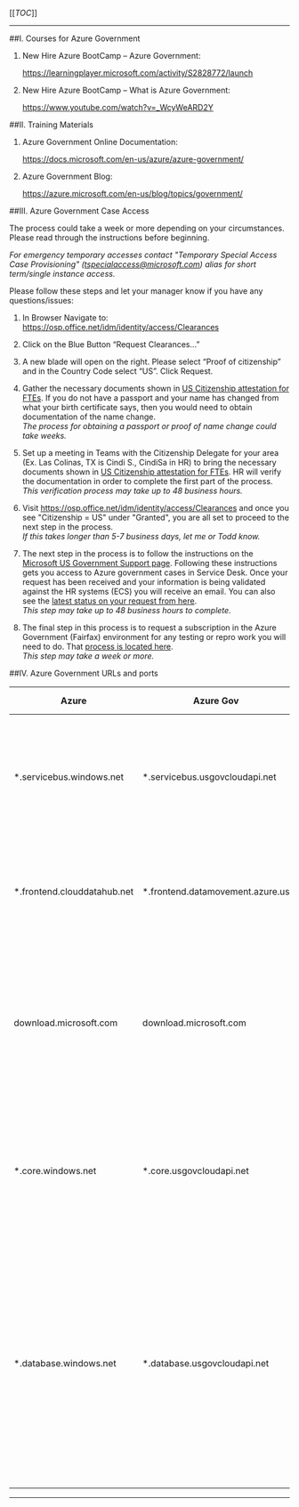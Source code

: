 [[_TOC_]]


****

##I. Courses for Azure Government

1. New Hire Azure BootCamp – Azure Government: 

    https://learningplayer.microsoft.com/activity/S2828772/launch 

2. New Hire Azure BootCamp – What is Azure Government: 

    https://www.youtube.com/watch?v=_WcyWeARD2Y 

##II. Training Materials

1. Azure Government Online Documentation: 

    https://docs.microsoft.com/en-us/azure/azure-government/ 

2. Azure Government Blog: 

    https://azure.microsoft.com/en-us/blog/topics/government/ 

 
##III. Azure Government Case Access

The process could take a week or more depending on your circumstances.  Please read through the instructions before beginning. 

_For emergency temporary accesses contact "Temporary Special Access Case Provisioning" (tspecialaccess@microsoft.com) alias for short term/single instance access._

Please follow these steps and let your manager know if you have any questions/issues:  

1. In Browser Navigate to:  https://osp.office.net/idm/identity/access/Clearances 

2. Click on the Blue Button “Request Clearances…” 

3. A new blade will open on the right.  Please select “Proof of citizenship” and in the Country Code select “US”.  Click Request. 

4. Gather the necessary documents shown in [US Citizenship attestation for FTEs](https://microsoft.sharepoint.com/:w:/t/USGovCloudSupport/EanFB2HkMZpFsglChGgSDGYBy_DkKNc_kbl6dFeuSFIVuQ?e=QZ1Nmb).  If you do not have a passport and your name has changed from what your birth certificate says, then you would need to obtain documentation of the name change.   
_The process for obtaining a passport or proof of name change could take weeks._ 

5. Set up a meeting in Teams with the Citizenship Delegate for your area (Ex. Las Colinas, TX is Cindi S., CindiSa in HR) to bring the necessary documents shown in [US Citizenship attestation for FTEs](https://microsoft.sharepoint.com/:w:/t/USGovCloudSupport/EanFB2HkMZpFsglChGgSDGYBy_DkKNc_kbl6dFeuSFIVuQ?e=QZ1Nmb).  HR will verify the documentation in order to complete the first part of the process.   
_This verification process may take up to 48 business hours._ 

6. Visit https://osp.office.net/idm/identity/access/Clearances and once you see "Citizenship = US" under "Granted", you are all set to proceed to the next step in the process.   
_If this takes longer than 5-7 business days, let me or Todd know._ 

7. The next step in the process is to follow the instructions on the [Microsoft US Government Support page](https://microsoft.sharepoint.com/teams/USGovCloudSupport/SitePages/How.aspx?web=1).  Following these instructions gets you access to Azure government cases in Service Desk.  Once your request has been received and your information is being validated against the HR systems (ECS) you will receive an email. You can also see the [latest status on your request from here](https://microsoft.sharepoint.com/teams/USGovCloudSupport/Lists/Standing%20Access%20Requests/Public.aspx).   
_This step may take up to 48 business hours to complete._ 

8. The final step in this process is to request a subscription in the Azure Government (Fairfax) environment for any testing or repro work you will need to do.  That [process is located here](https://ageaccounts.azurewebsites.us/).   
_This step may take a week or more._ 

##IV. Azure Government URLs and ports

|Azure|Azure Gov| Azure China|Outbound port|Description|
|--|--|--|--|--|
|*.servicebus.windows.net|*.servicebus.usgovcloudapi.net|*.servicebus.chinacloudapi.cn|443|Required by the self-hosted integration runtime to connect to data movement services in Azure Data Factory.|
|*.frontend.clouddatahub.net|*.frontend.datamovement.azure.us|*.frontend.datamovement.azure.cn|443|Required by the self-hosted integration runtime to connect to the Data Factory service.|
|download.microsoft.com|download.microsoft.com|download.microsoft.com|443|Required by the self-hosted integration runtime for downloading the updates. If you have disabled auto-update, you can skip configuring this|
|*.core.windows.net|*.core.usgovcloudapi.net|*.core.chinacloudapi.cn|443|Used by the self-hosted integration runtime to connect to the Azure storage account when you use the staged copy feature.|
|*.database.windows.net|*.database.usgovcloudapi.net|*.database.chinacloudapi.cn|1433|Required only when you copy from or to Azure SQL Database or Azure SQL Data Warehouse and optional otherwise. Use the staged-copy feature to copy data to SQL Database or SQL Data Warehouse without opening port 1433.|

 ****
